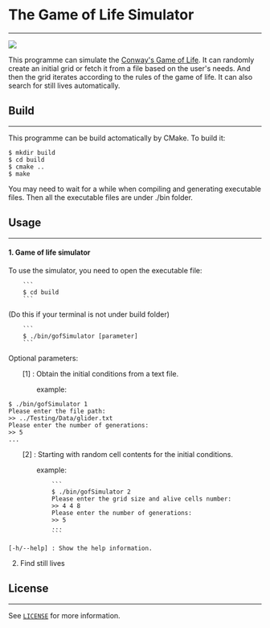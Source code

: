 # The Game of Life Simulator
----------------------------

<img src="https://img.shields.io/badge/language-C++-ff69b4.svg"/>

This programme can simulate the [Conway's Game of Life](https://en.wikipedia.org/wiki/Conway%27s_Game_of_Life). It can randomly create an initial grid or fetch it from a file based on the user's needs. And then the grid iterates according to the rules of the game of life. It can also search for still lives automatically.



## Build
--------

This programme can be build actomatically by CMake. To build it:

```
$ mkdir build
$ cd build
$ cmake ..
$ make
```

You may need to wait for a while when compiling and generating executable files. Then all the executable files are under ./bin folder.



## Usage
--------

#### 1. Game of life simulator

To use the simulator, you need to open the executable file:
        
        ```
        $ cd build
        ```
        
(Do this if your terminal is not under build folder)

        ```
        $ ./bin/gofSimulator [parameter]
        ```

Optional parameters: 

&emsp;&emsp;[1] : Obtain the initial conditions from a text file.

&emsp;&emsp;&emsp;&emsp;example: 
        
```
$ ./bin/gofSimulator 1
Please enter the file path:
>> ../Testing/Data/glider.txt
Please enter the number of generations:
>> 5
...
```
                
&emsp;&emsp;[2] : Starting with random cell contents for the initial conditions.

&emsp;&emsp;&emsp;&emsp;example: 
        
                ```
                $ ./bin/gofSimulator 2
                Please enter the grid size and alive cells number:
                >> 4 4 8
                Please enter the number of generations:
                >> 5
                ...
                ```

    [-h/--help] : Show the help information.





2. Find still lives


## License
----------

See [`LICENSE`](./LICENSE.txt) for more information.
